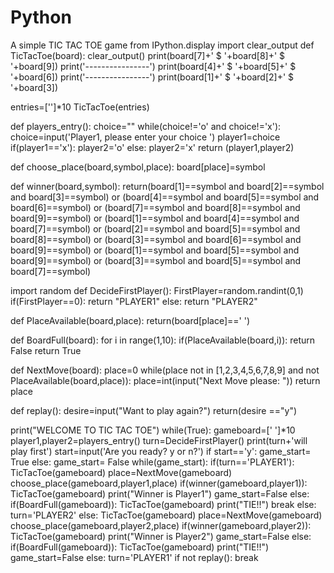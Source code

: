 # Python
A simple TIC TAC TOE game
from IPython.display import clear_output
def TicTacToe(board):
    clear_output()
    print(board[7]+'    $  '+board[8]+'  $  '+board[9])
    print('----------------')
    print(board[4]+'    $  '+board[5]+'  $  '+board[6])
    print('----------------')
    print(board[1]+'    $  '+board[2]+'  $  '+board[3])
    
    
entries=['']*10
TicTacToe(entries)


def players_entry():
    choice=""
    while(choice!='o' and choice!='x'):
        choice=input('Player1, please enter your choice  ')
    player1=choice
    if(player1=='x'):
        player2='o'
    else:
        player2='x'
    return (player1,player2)


def choose_place(board,symbol,place):
    board[place]=symbol
    

def winner(board,symbol):
    return(board[1]==symbol and board[2]==symbol and board[3]==symbol) or (board[4]==symbol and board[5]==symbol and board[6]==symbol) or (board[7]==symbol and board[8]==symbol and board[9]==symbol) or (board[1]==symbol and board[4]==symbol and board[7]==symbol) or (board[2]==symbol and board[5]==symbol and board[8]==symbol) or (board[3]==symbol and board[6]==symbol and board[9]==symbol) or (board[1]==symbol and board[5]==symbol and board[9]==symbol) or (board[3]==symbol and board[5]==symbol and board[7]==symbol)


import random
def DecideFirstPlayer():
    FirstPlayer=random.randint(0,1)
    if(FirstPlayer==0):
        return "PLAYER1"
    else:
        return "PLAYER2"
    

def PlaceAvailable(board,place):
    return(board[place]==' ')


def BoardFull(board):
    for i in range(1,10):
        if(PlaceAvailable(board,i)):
            return False
    return True


def NextMove(board):
    place=0
    while(place not in [1,2,3,4,5,6,7,8,9] and not PlaceAvailable(board,place)):
        place=int(input("Next Move please: "))
    return place


def replay():
    desire=input("Want to play again?")
    return(desire =="y")


print("WELCOME TO TIC TAC TOE")
while(True):
    gameboard=[' ']*10
    player1,player2=players_entry()
    turn=DecideFirstPlayer()
    print(turn+'will play first')
    start=input('Are you ready? y or n?')
    if start=='y':
        game_start= True
    else:
        game_start= False
    while(game_start):
        if(turn=='PLAYER1'):
            TicTacToe(gameboard)
            place=NextMove(gameboard)
            choose_place(gameboard,player1,place)
            if(winner(gameboard,player1)):
                TicTacToe(gameboard)
                print("Winner is Player1")
                game_start=False
            else:
                if(BoardFull(gameboard)):
                    TicTacToe(gameboard)
                    print("TIE!!")
                    break
                else:
                    turn='PLAYER2'
        else:
            TicTacToe(gameboard)
            place=NextMove(gameboard)
            choose_place(gameboard,player2,place)
            if(winner(gameboard,player2)):
                TicTacToe(gameboard)
                print("Winner is Player2")
                game_start=False
            else:
                if(BoardFull(gameboard)):
                    TicTacToe(gameboard)
                    print("TIE!!")
                    game_start=False
                else:
                    turn='PLAYER1'
    if not replay():
        break
